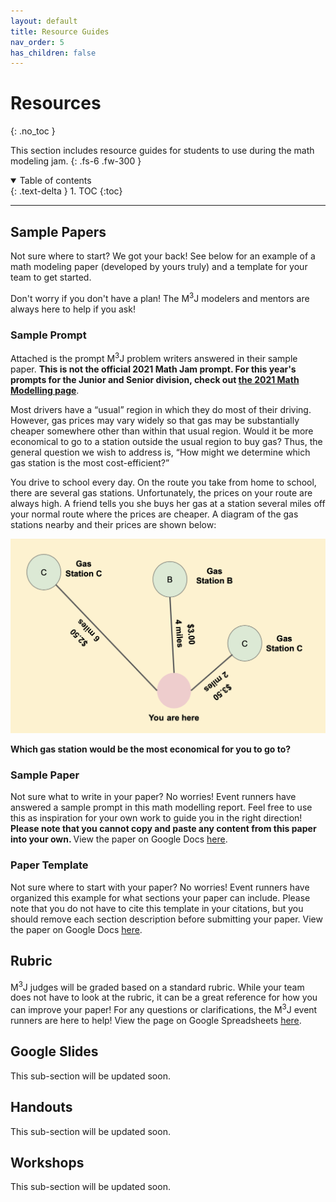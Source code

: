 ```yaml
---
layout: default
title: Resource Guides
nav_order: 5
has_children: false
---
```


# Resources
{: .no_toc }

This section includes resource guides for students to use during the math modeling jam.
{: .fs-6 .fw-300 }

<details open markdown="block">
  <summary>
    Table of contents
  </summary>
  {: .text-delta }
1. TOC
{:toc}
</details>

---

## Sample Papers

Not sure where to start? We got your back! See below for an example of a math modeling paper (developed by yours truly) and a template for your team to get started. 

Don't worry if you don't have a plan! The M<sup>3</sup>J modelers and mentors are always here to help if you ask! 


### Sample Prompt

Attached is the prompt M<sup>3</sup>J problem writers answered in their sample paper. <b>This is not the official 2021 Math Jam prompt. For this year's prompts for the Junior and Senior division, check out [the 2021 Math Modelling page](https://mmmjam.github.io/rules-2021)</b>. 

Most drivers have a “usual” region in which they do most of their driving. However, gas prices may vary widely so that gas may be substantially cheaper somewhere other than within that usual region. Would it be more economical to go to a station outside the usual region to buy gas? Thus, the general question we wish to address is, “How might we determine which gas station is the most cost-efficient?”

You drive to school every day. On the route you take from home to school, there are several gas stations. Unfortunately, the prices on your route are always high. A friend tells you she buys her gas at a station several miles off your normal route where the prices are cheaper. A diagram of the gas stations nearby and their prices are shown below:

<img src="/assets/images/problme.png" alt="problem set diagram">


<b>Which gas station would be the most economical for you to go to?</b>


### Sample Paper

Not sure what to write in your paper? No worries! Event runners have answered a sample prompt in this math modelling report. Feel free to use this as inspiration for your own work to guide you in the right direction! <b>Please note that you cannot copy and paste any content from this paper into your own. </b>View the paper on Google Docs [here](https://docs.google.com/document/d/1Yl5EOtGty0q3_kwc5jq07Uba_-hRUJ1vVU1afy07lTQ/edit?usp=sharing). 


### Paper Template

Not sure where to start with your paper? No worries! Event runners have organized this example for what sections your paper can include. Please note that you do not have to cite this template in your citations, but you should remove each section description before submitting your paper. View the paper on Google Docs [here](https://docs.google.com/document/d/1p74TIbV6MqcdQUeSTwvMDwFyZmwjSmi5tMBTYLKVU4w/edit?usp=sharing).


## Rubric

M<sup>3</sup>J judges will be graded based on a standard rubric. While your team does not have to look at the rubric, it can be a great reference for how you can improve your paper! For any questions or clarifications, the M<sup>3</sup>J event runners are here to help! View the page on Google Spreadsheets [here](https://docs.google.com/spreadsheets/d/10FZvLP1zLikN8odDJ4_VITP2hjQ1oRAqEKAQE4SXEfk/edit?usp=sharing).



## Google Slides

This sub-section will be updated soon.

## Handouts

This sub-section will be updated soon.

## Workshops

This sub-section will be updated soon.